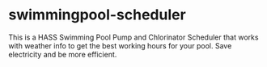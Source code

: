 # swimmingpool-scheduler
This is a HASS Swimming Pool Pump and Chlorinator Scheduler that works with weather info to get the best working hours for your pool. Save electricity and be more efficient.
